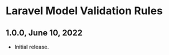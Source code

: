 Laravel Model Validation Rules
==============================

1.0.0, June 10, 2022
--------------------

- Initial release.
